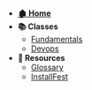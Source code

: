 - **[🏚 Home](/_home.md)**
- **📚 Classes**
    - [Fundamentals](/classes/fundamentals/_home.md)
    - [Devops](/classes/devops/_home.md)
- **🧰 Resources**
    - [Glossary](/resources/glossary.md)
    - [InstallFest](/resources/setup/installFest.md)
